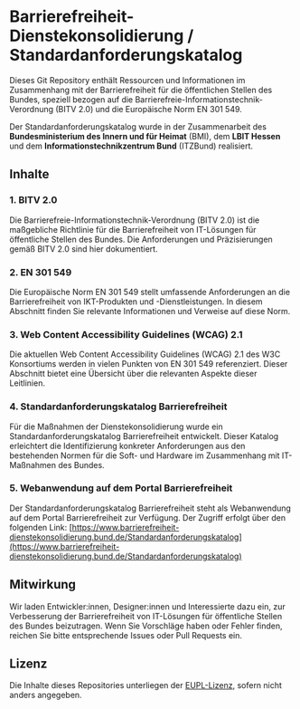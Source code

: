 # Barrierefreiheit-Dienstekonsolidierung / Standardanforderungskatalog

Dieses Git Repository enthält Ressourcen und Informationen im Zusammenhang mit der Barrierefreiheit für die öffentlichen Stellen des Bundes, speziell bezogen auf die Barrierefreie-Informationstechnik-Verordnung (BITV 2.0) und die Europäische Norm EN 301 549.

Der Standardanforderungskatalog wurde in der Zusammenarbeit des **Bundesministerium des Innern und für Heimat** (BMI), dem **LBIT Hessen** und dem **Informationstechnikzentrum Bund** (ITZBund) realisiert. 

## Inhalte

### 1. BITV 2.0

Die Barrierefreie-Informationstechnik-Verordnung (BITV 2.0) ist die maßgebliche Richtlinie für die Barrierefreiheit von IT-Lösungen für öffentliche Stellen des Bundes. Die Anforderungen und Präzisierungen gemäß BITV 2.0 sind hier dokumentiert.

### 2. EN 301 549

Die Europäische Norm EN 301 549 stellt umfassende Anforderungen an die Barrierefreiheit von IKT-Produkten und -Dienstleistungen. In diesem Abschnitt finden Sie relevante Informationen und Verweise auf diese Norm.

### 3. Web Content Accessibility Guidelines (WCAG) 2.1

Die aktuellen Web Content Accessibility Guidelines (WCAG) 2.1 des W3C Konsortiums werden in vielen Punkten von EN 301 549 referenziert. Dieser Abschnitt bietet eine Übersicht über die relevanten Aspekte dieser Leitlinien.

### 4. Standardanforderungskatalog Barrierefreiheit

Für die Maßnahmen der Dienstekonsolidierung wurde ein Standardanforderungskatalog Barrierefreiheit entwickelt. Dieser Katalog erleichtert die Identifizierung konkreter Anforderungen aus den bestehenden Normen für die Soft- und Hardware im Zusammenhang mit IT-Maßnahmen des Bundes.

### 5. Webanwendung auf dem Portal Barrierefreiheit

Der Standardanforderungskatalog Barrierefreiheit steht als Webanwendung auf dem Portal Barrierefreiheit zur Verfügung. Der Zugriff erfolgt über den folgenden Link: [https://www.barrierefreiheit-dienstekonsolidierung.bund.de/Standardanforderungskatalog](https://www.barrierefreiheit-dienstekonsolidierung.bund.de/Standardanforderungskatalog)

## Mitwirkung

Wir laden Entwickler:innen, Designer:innen und Interessierte dazu ein, zur Verbesserung der Barrierefreiheit von IT-Lösungen für öffentliche Stellen des Bundes beizutragen. Wenn Sie Vorschläge haben oder Fehler finden, reichen Sie bitte entsprechende Issues oder Pull Requests ein.

## Lizenz

Die Inhalte dieses Repositories unterliegen der [EUPL-Lizenz](LICENSE), sofern nicht anders angegeben.
